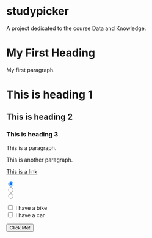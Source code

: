 # studypicker
A project dedicated to the course Data and Knowledge.


<!DOCTYPE html>
<html>
<body>

<h1>My First Heading</h1>
<p>My first paragraph.</p>

<h1>This is heading 1</h1>
<h2>This is heading 2</h2>
<h3>This is heading 3</h3>

<p>This is a paragraph.</p>
<p>This is another paragraph.</p>

<a href="https://www.w3schools.com">This is a link</a>

<form>
  <input type="radio" name="field of study" value="Technical" checked> <br>
  <input type="radio" name="field of study" value="Medicine"> <br>
  <input type="radio" name="field of study" value="Business"> 
</form>

<form>
  <input type="checkbox" name="vehicle1" value="Bike"> I have a bike<br>
  <input type="checkbox" name="vehicle2" value="Car"> I have a car 
</form>

<button type="button" onclick="alert('Hello World!')">Click Me!</button>

</body>
</html>
